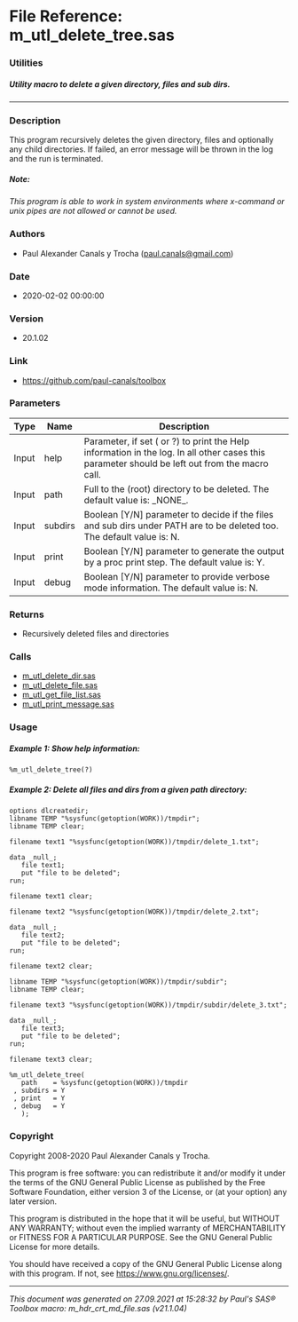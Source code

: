 # File Reference: m_utl_delete_tree.sas

### Utilities

##### Utility macro to delete a given directory, files and sub dirs.

***

### Description
This program recursively deletes the given directory, files and optionally any child directories. If failed, an error message will be thrown in the log and the run is terminated.

##### *Note:*
*This program is able to work in system environments where x-command or unix pipes are not allowed or cannot be used.*

### Authors
* Paul Alexander Canals y Trocha (paul.canals@gmail.com)

### Date
* 2020-02-02 00:00:00

### Version
* 20.1.02

### Link
* https://github.com/paul-canals/toolbox

### Parameters
| Type | Name | Description |
| ---- | ---- | ----------- |
| Input | help | Parameter, if set ( or ?) to print the Help information in the log. In all other cases this parameter should be left out from the macro call. |
| Input | path | Full to the (root) directory to be deleted. The default value is: \_NONE\_. |
| Input | subdirs | Boolean [Y/N] parameter to decide if the files and sub dirs under PATH are to be deleted too. The default value is: N. |
| Input | print | Boolean [Y/N] parameter to generate the output by a proc print step. The default value is: Y. |
| Input | debug | Boolean [Y/N] parameter to provide verbose mode information. The default value is: N. |

### Returns
* Recursively deleted files and directories

### Calls
* [m_utl_delete_dir.sas](m_utl_delete_dir.md)
* [m_utl_delete_file.sas](m_utl_delete_file.md)
* [m_utl_get_file_list.sas](m_utl_get_file_list.md)
* [m_utl_print_message.sas](m_utl_print_message.md)

### Usage

##### Example 1: Show help information:
```sas
%m_utl_delete_tree(?)
```

##### Example 2: Delete all files and dirs from a given path directory:
```sas
options dlcreatedir;
libname TEMP "%sysfunc(getoption(WORK))/tmpdir";
libname TEMP clear;

filename text1 "%sysfunc(getoption(WORK))/tmpdir/delete_1.txt";

data _null_;
   file text1;
   put "file to be deleted";
run;

filename text1 clear;

filename text2 "%sysfunc(getoption(WORK))/tmpdir/delete_2.txt";

data _null_;
   file text2;
   put "file to be deleted";
run;

filename text2 clear;

libname TEMP "%sysfunc(getoption(WORK))/tmpdir/subdir";
libname TEMP clear;

filename text3 "%sysfunc(getoption(WORK))/tmpdir/subdir/delete_3.txt";

data _null_;
   file text3;
   put "file to be deleted";
run;

filename text3 clear;

%m_utl_delete_tree(
   path    = %sysfunc(getoption(WORK))/tmpdir
 , subdirs = Y
 , print   = Y
 , debug   = Y
   );
```

### Copyright
Copyright 2008-2020 Paul Alexander Canals y Trocha. 
 
This program is free software: you can redistribute it and/or modify 
it under the terms of the GNU General Public License as published by 
the Free Software Foundation, either version 3 of the License, or 
(at your option) any later version. 
 
This program is distributed in the hope that it will be useful, 
but WITHOUT ANY WARRANTY; without even the implied warranty of 
MERCHANTABILITY or FITNESS FOR A PARTICULAR PURPOSE. See the 
GNU General Public License for more details. 
 
You should have received a copy of the GNU General Public License 
along with this program. If not, see <https://www.gnu.org/licenses/>. 


***
*This document was generated on 27.09.2021 at 15:28:32  by Paul's SAS&reg; Toolbox macro: m_hdr_crt_md_file.sas (v21.1.04)*
